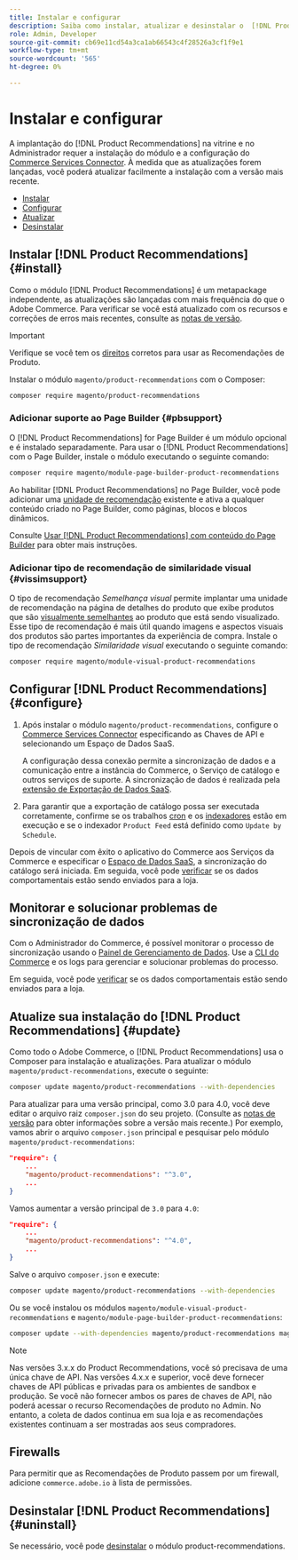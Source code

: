 ```yaml
---
title: Instalar e configurar
description: Saiba como instalar, atualizar e desinstalar o  [!DNL Product Recommendations].
role: Admin, Developer
source-git-commit: cb69e11cd54a3ca1ab66543c4f28526a3cf1f9e1
workflow-type: tm+mt
source-wordcount: '565'
ht-degree: 0%

---
```


# Instalar e configurar

A implantação do [!DNL Product Recommendations] na vitrine e no Administrador requer a instalação do módulo e a configuração do [Commerce Services Connector](../landing/saas.md). À medida que as atualizações forem lançadas, você poderá atualizar facilmente a instalação com a versão mais recente.

- [Instalar](#install)
- [Configurar ](#configure)
- [Atualizar](#update)
- [Desinstalar](#uninstall)

## Instalar [!DNL Product Recommendations] {#install}

Como o módulo [!DNL Product Recommendations] é um metapackage independente, as atualizações são lançadas com mais frequência do que o Adobe Commerce. Para verificar se você está atualizado com os recursos e correções de erros mais recentes, consulte as [notas de versão](release-notes.md).

>[!IMPORTANT]
>
>Verifique se você tem os [direitos](../landing/saas.md#credentials) corretos para usar as Recomendações de Produto.

Instalar o módulo `magento/product-recommendations` com o Composer:

```bash
composer require magento/product-recommendations
```

### Adicionar suporte ao Page Builder {#pbsupport}

O [!DNL Product Recommendations] for Page Builder é um módulo opcional e é instalado separadamente. Para usar o [!DNL Product Recommendations] com o Page Builder, instale o módulo executando o seguinte comando:

```bash
composer require magento/module-page-builder-product-recommendations
```

Ao habilitar [!DNL Product Recommendations] no Page Builder, você pode adicionar uma [unidade de recomendação](https://experienceleague.adobe.com/en/docs/commerce-admin/page-builder/add-content/recommendations) existente e ativa a qualquer conteúdo criado no Page Builder, como páginas, blocos e blocos dinâmicos.

Consulte [Usar [!DNL Product Recommendations] com conteúdo do Page Builder](page-builder.md) para obter mais instruções.

### Adicionar tipo de recomendação de similaridade visual {#vissimsupport}

O tipo de recomendação _Semelhança visual_ permite implantar uma unidade de recomendação na página de detalhes do produto que exibe produtos que são [visualmente semelhantes](type.md#visualsim) ao produto que está sendo visualizado. Esse tipo de recomendação é mais útil quando imagens e aspectos visuais dos produtos são partes importantes da experiência de compra. Instale o tipo de recomendação _Similaridade visual_ executando o seguinte comando:

```bash
composer require magento/module-visual-product-recommendations
```

## Configurar [!DNL Product Recommendations] {#configure}

1. Após instalar o módulo `magento/product-recommendations`, configure o [Commerce Services Connector](../landing/saas.md) especificando as Chaves de API e selecionando um Espaço de Dados SaaS.

   A configuração dessa conexão permite a sincronização de dados e a comunicação entre a instância do Commerce, o Serviço de catálogo e outros serviços de suporte. A sincronização de dados é realizada pela [extensão de Exportação de Dados SaaS](../data-export/overview.md).

1. Para garantir que a exportação de catálogo possa ser executada corretamente, confirme se os trabalhos [cron](https://experienceleague.adobe.com/en/docs/commerce-operations/configuration-guide/cli/configure-cron-jobs) e os [indexadores](https://experienceleague.adobe.com/en/docs/commerce-operations/configuration-guide/cli/manage-indexers) estão em execução e se o indexador `Product Feed` está definido como `Update by Schedule`.

Depois de vincular com êxito o aplicativo do Commerce aos Serviços da Commerce e especificar o [Espaço de Dados SaaS](../landing/saas.md#saas-configuration), a sincronização do catálogo será iniciada. Em seguida, você pode [verificar](verify.md) se os dados comportamentais estão sendo enviados para a loja.

## Monitorar e solucionar problemas de sincronização de dados

Com o Administrador do Commerce, é possível monitorar o processo de sincronização usando o [Painel de Gerenciamento de Dados](https://experienceleague.adobe.com/en/docs/commerce-admin/systems/data-transfer/data-dashboard). Use a [CLI do Commerce](../data-export/data-export-cli-commands.md#troubleshooting) e os logs para gerenciar e solucionar problemas do processo.

Em seguida, você pode [verificar](verify.md) se os dados comportamentais estão sendo enviados para a loja.

## Atualize sua instalação do [!DNL Product Recommendations] {#update}

Como todo o Adobe Commerce, o [!DNL Product Recommendations] usa o Composer para instalação e atualizações. Para atualizar o módulo `magento/product-recommendations`, execute o seguinte:

```bash
composer update magento/product-recommendations --with-dependencies
```

Para atualizar para uma versão principal, como 3.0 para 4.0, você deve editar o arquivo raiz `composer.json` do seu projeto. (Consulte as [notas de versão](release-notes.md) para obter informações sobre a versão mais recente.) Por exemplo, vamos abrir o arquivo `composer.json` principal e pesquisar pelo módulo `magento/product-recommendations`:

```json
"require": {
    ...
    "magento/product-recommendations": "^3.0",
    ...
}
```

Vamos aumentar a versão principal de `3.0` para `4.0`:

```json
"require": {
    ...
    "magento/product-recommendations": "^4.0",
    ...
}
```

Salve o arquivo `composer.json` e execute:

```bash
composer update magento/product-recommendations --with-dependencies
```

Ou se você instalou os módulos `magento/module-visual-product-recommendations` e `magento/module-page-builder-product-recommendations`:

```bash
composer update --with-dependencies magento/product-recommendations magento/module-visual-product-recommendations magento/module-page-builder-product-recommendations
```

>[!NOTE]
>
> Nas versões 3.x.x do Product Recommendations, você só precisava de uma única chave de API. Nas versões 4.x.x e superior, você deve fornecer chaves de API públicas e privadas para os ambientes de sandbox e produção. Se você não fornecer ambos os pares de chaves de API, não poderá acessar o recurso Recomendações de produto no Admin. No entanto, a coleta de dados continua em sua loja e as recomendações existentes continuam a ser mostradas aos seus compradores.

## Firewalls

Para permitir que as Recomendações de Produto passem por um firewall, adicione `commerce.adobe.io` à lista de permissões.

## Desinstalar [!DNL Product Recommendations] {#uninstall}

Se necessário, você pode [desinstalar](https://experienceleague.adobe.com/en/docs/commerce-operations/installation-guide/tutorials/uninstall-modules) o módulo product-recommendations.
